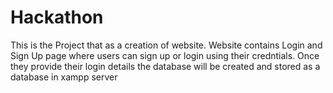 # Hackathon 
This is the Project that as a creation of website.
Website contains Login and Sign Up page where users can sign up or login using their credntials.
Once they provide their login details the database will be created and stored as a database in xampp server

